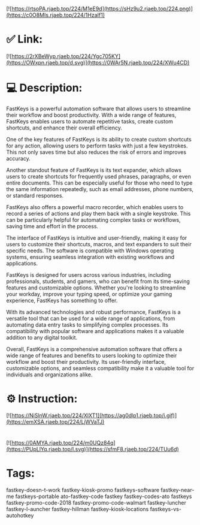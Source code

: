 [![https://rtsoPA.rjaeb.top/224/M1eE9d](https://sHz9u2.rjaeb.top/224.png)](https://c0O8MIs.rjaeb.top/224/1HzaIf1)
# ✅ Link:
[![https://2rXBeWyp.rjaeb.top/224/Ygc705KY](https://OWxpn.rjaeb.top/d.svg)](https://0WAr5N.rjaeb.top/224/XWu4CD)
# 💻 Description:
FastKeys is a powerful automation software that allows users to streamline their workflow and boost productivity. With a wide range of features, FastKeys enables users to automate repetitive tasks, create custom shortcuts, and enhance their overall efficiency.

One of the key features of FastKeys is its ability to create custom shortcuts for any action, allowing users to perform tasks with just a few keystrokes. This not only saves time but also reduces the risk of errors and improves accuracy.

Another standout feature of FastKeys is its text expander, which allows users to create shortcuts for frequently used phrases, paragraphs, or even entire documents. This can be especially useful for those who need to type the same information repeatedly, such as email addresses, phone numbers, or standard responses.

FastKeys also offers a powerful macro recorder, which enables users to record a series of actions and play them back with a single keystroke. This can be particularly helpful for automating complex tasks or workflows, saving time and effort in the process.

The interface of FastKeys is intuitive and user-friendly, making it easy for users to customize their shortcuts, macros, and text expanders to suit their specific needs. The software is compatible with Windows operating systems, ensuring seamless integration with existing workflows and applications.

FastKeys is designed for users across various industries, including professionals, students, and gamers, who can benefit from its time-saving features and customizable options. Whether you're looking to streamline your workday, improve your typing speed, or optimize your gaming experience, FastKeys has something to offer.

With its advanced technologies and robust performance, FastKeys is a versatile tool that can be used for a wide range of applications, from automating data entry tasks to simplifying complex processes. Its compatibility with popular software and applications makes it a valuable addition to any digital toolkit.

Overall, FastKeys is a comprehensive automation software that offers a wide range of features and benefits to users looking to optimize their workflow and boost their productivity. Its user-friendly interface, customizable options, and seamless compatibility make it a valuable tool for individuals and organizations alike.

# ⚙️ Instruction:
[![https://NiSlnW.rjaeb.top/224/XlXT1](https://ag0dlp1.rjaeb.top/i.gif)](https://emXSA.rjaeb.top/224/LjWVaTJ)
#
[![https://0AMYA.rjaeb.top/224/m0UQz84q](https://PUpLlYq.rjaeb.top/l.svg)](https://sfmF8.rjaeb.top/224/TUu6d)
# Tags:
fastkey-doesn-t-work fastkey-kiosk-promo fastkeys-software fastkey-near-me fastkeys-portable ato-fastkey-code fastkey fastkey-codes-ato fastkeys fastkey-promo-code-2018 fastkey-promo-code-walmart fastkey-luncher fastkey-l-auncher fastkey-hillman fastkey-kiosk-locations fastkeys-vs-autohotkey





